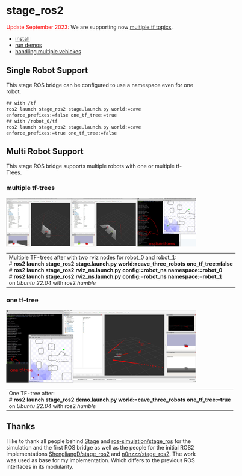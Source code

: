 # stage_ros2
<span style="color:red">Update September 2023:</span> 
 We are supporting now [multiple tf topics](res/multi_robot_setup.md).

* [install](res/install.md)
* [run demos](res/demos.md)
* [handling multiple vehickes](res/multi_robot_setup.md)

## Single Robot Support
This stage ROS bridge can be configured to use a namespace even for one robot.
```
## with /tf
ros2 launch stage_ros2 stage.launch.py world:=cave enforce_prefixes:=false one_tf_tree:=true
## with /robot_0/tf
ros2 launch stage_ros2 stage.launch.py world:=cave enforce_prefixes:=true one_tf_tree:=false
```

## Multi Robot Support
This stage ROS bridge supports multiple robots with one or multiple tf-Trees.
### multiple tf-trees
<div align="center">
<img src="res/cave_three_robots_multiple_tf_trees_depth_info.jpg" alt="stage two rviz widowns showing two robot views" width="800px" /><br>
<table style="width:800px;"><td>
Multiple TF-trees after with two rviz nodes for robot_0 and robot_1: <br># <b>ros2 launch stage_ros2 stage.launch.py world:=cave_three_robots one_tf_tree:=false</b> 
<br># <b>ros2 launch stage_ros2 rviz_ns.launch.py config:=robot_ns namespace:=robot_0</b>
<br># <b>ros2 launch stage_ros2 rviz_ns.launch.py config:=robot_ns namespace:=robot_1</b>
<br>on <i>Ubuntu 22.04</i> with ros2 <i>humble</i>
</td></table> 
</div>

### one tf-tree
<div align="center">
<img src="res/cave_three_robots_one_tf_tree.jpg" alt="stage and rviz with laser, tf, and cameras" width="800px" /><br>
<table style="width:800px;"><td>
One TF-tree after: <br># <b>ros2 launch stage_ros2 demo.launch.py world:=cave_three_robots one_tf_tree:=true</b> 
<br>on <i>Ubuntu 22.04</i> with ros2 <i>humble</i>
</td></table> 
</div>




## Thanks
I like to thank all people behind [Stage](https://github.com/rtv/Stage) and [ros-simulation/stage_ros](https://github.com/ros-simulation) for the simulation and the first ROS bridge as well as the people for the initial ROS2 implementations [ShengliangD/stage_ros2](https://github.com/ShengliangD/stage_ros2) and [n0nzzz/stage_ros2](https://github.com/n0nzzz/stage_ros2). The work was used as base for my implementation. Which differs to the previous ROS interfaces in its modularity.
